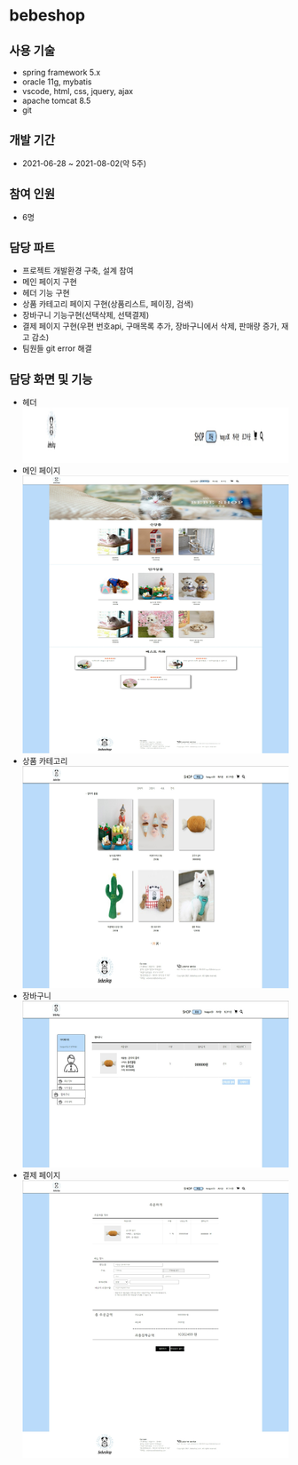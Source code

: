 # bebeshop

## 사용 기술

* spring framework 5.x
* oracle 11g, mybatis
* vscode, html, css, jquery, ajax
* apache tomcat 8.5
* git

## 개발 기간

* 2021-06-28 ~ 2021-08-02(약 5주)

## 참여 인원

* 6명

## 담당 파트

* 프로젝트 개발환경 구축, 설계 참여
* 메인 페이지 구현
* 헤더 기능 구현
* 상품 카테고리 페이지 구현(상품리스트, 페이징, 검색)
* 장바구니 기능구현(선택삭제, 선택결제)
* 결제 페이지 구현(우편 번호api, 구매목록 추가, 장바구니에서 삭제, 판매량 증가, 재고 감소)
* 팀원들 git error 해결 

## 담당 화면 및 기능
* 헤더   
<img src="/img/header.jpg" width="700px" height="100px" title="px(픽셀) 크기 설정" alt="RubberDuck"></img><br/>
* 메인 페이지   
<img src="/img/main.jpeg" width="700px" height="500px" title="px(픽셀) 크기 설정" alt="RubberDuck"></img><br/>
* 상품 카테고리   
<img src="/img/list.jpeg" width="700px" height="400px" title="px(픽셀) 크기 설정" alt="RubberDuck"></img><br/>
* 장바구니   
<img src="/img/cart.jpeg" width="700px" height="300px" title="px(픽셀) 크기 설정" alt="RubberDuck"></img><br/>
* 결제 페이지   
<img src="/img/order.jpeg" width="700px" height="500px" title="px(픽셀) 크기 설정" alt="RubberDuck"></img><br/>
